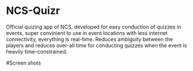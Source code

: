# NCS-Quizr

Official quizing app of NCS, developed for easy conduction of quizzes in events, 
super convinient to use in event locations with less internet connectivity, everything is real-time.
Reduces ambiguity between the players and reduces over-all time for conducting quizzes when the 
event is heavily time-constrained.

#Screen shots 

